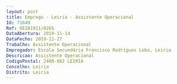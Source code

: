 ```yaml
--- 
layout: post
title: Emprego - Leiria - Assistente Operacional
Id: 71649
Ref: OE201911/0265
DataAbertura: 2019-11-14
DataFecho: 2019-11-27
Trabalho: Assistente Operacional
Empregador: Escola Secundária Francisco Rodrigues Lobo, Leiria
Descricao: Assistente Operacional
CodigoPostal: 2400-082 LEIRIA
Concelho: Leiria
Distrito: Leiria
--- 
```

